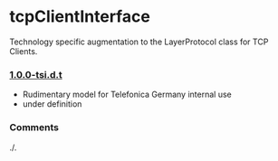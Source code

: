 # tcpClientInterface
Technology specific augmentation to the LayerProtocol class for TCP Clients.

### [1.0.0-tsi.d.t](../../tree/tsi)
- Rudimentary model for Telefonica Germany internal use
- under definition

### Comments
./.
